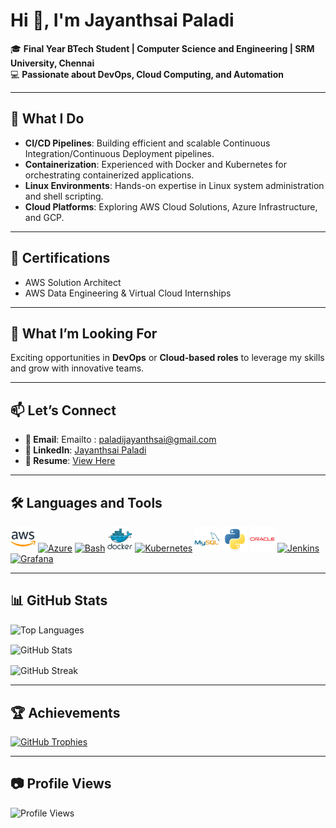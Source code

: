 # Hi 👋, I'm Jayanthsai Paladi  
🎓 **Final Year BTech Student | Computer Science and Engineering | SRM University, Chennai**  
💻 **Passionate about DevOps, Cloud Computing, and Automation**  

---

## 🚀 What I Do  
- **CI/CD Pipelines**: Building efficient and scalable Continuous Integration/Continuous Deployment pipelines.  
- **Containerization**: Experienced with Docker and Kubernetes for orchestrating containerized applications.  
- **Linux Environments**: Hands-on expertise in Linux system administration and shell scripting.  
- **Cloud Platforms**: Exploring AWS Cloud Solutions, Azure Infrastructure, and GCP.  

---

## 📜 Certifications  
- AWS Solution Architect  
- AWS Data Engineering & Virtual Cloud Internships  

---

## 👀 What I’m Looking For  
Exciting opportunities in **DevOps** or **Cloud-based roles** to leverage my skills and grow with innovative teams.  

---

## 📫 Let’s Connect  
- **📧 Email**: Emailto : paladijayanthsai@gmail.com
- **💼 LinkedIn**: [Jayanthsai Paladi](https://www.linkedin.com/in/jayanthsai-paladi-55855825a)  
- **📄 Resume**: [View Here](https://drive.google.com/file/d/1Awp4S764damPMpAtRpXHePd09vgCpoFg/view?usp=sharing)  

---

## 🛠️ Languages and Tools  
<p align="left"> 
  <a href="https://aws.amazon.com" target="_blank"><img src="https://raw.githubusercontent.com/devicons/devicon/master/icons/amazonwebservices/amazonwebservices-original-wordmark.svg" alt="AWS" width="40" height="40"/></a>
  <a href="https://azure.microsoft.com/en-in/" target="_blank"><img src="https://www.vectorlogo.zone/logos/microsoft_azure/microsoft_azure-icon.svg" alt="Azure" width="40" height="40"/></a>
  <a href="https://www.gnu.org/software/bash/" target="_blank"><img src="https://www.vectorlogo.zone/logos/gnu_bash/gnu_bash-icon.svg" alt="Bash" width="40" height="40"/></a>
  <a href="https://www.docker.com/" target="_blank"><img src="https://raw.githubusercontent.com/devicons/devicon/master/icons/docker/docker-original-wordmark.svg" alt="Docker" width="40" height="40"/></a>
  <a href="https://kubernetes.io" target="_blank"><img src="https://www.vectorlogo.zone/logos/kubernetes/kubernetes-icon.svg" alt="Kubernetes" width="40" height="40"/></a>
  <a href="https://www.mysql.com/" target="_blank"><img src="https://raw.githubusercontent.com/devicons/devicon/master/icons/mysql/mysql-original-wordmark.svg" alt="MySQL" width="40" height="40"/></a>
  <a href="https://www.python.org" target="_blank"><img src="https://raw.githubusercontent.com/devicons/devicon/master/icons/python/python-original.svg" alt="Python" width="40" height="40"/></a>
  <a href="https://www.oracle.com/" target="_blank"><img src="https://raw.githubusercontent.com/devicons/devicon/master/icons/oracle/oracle-original.svg" alt="Oracle" width="40" height="40"/></a>
  <a href="https://www.jenkins.io" target="_blank"><img src="https://www.vectorlogo.zone/logos/jenkins/jenkins-icon.svg" alt="Jenkins" width="40" height="40"/></a>
  <a href="https://grafana.com" target="_blank"><img src="https://www.vectorlogo.zone/logos/grafana/grafana-icon.svg" alt="Grafana" width="40" height="40"/></a>
</p>

---

## 📊 GitHub Stats  
<p align="left">
  <img src="https://github-readme-stats.vercel.app/api/top-langs?username=jayanthsaigithub&show_icons=true&locale=en&layout=compact" alt="Top Languages" />
</p>
<p>
  <img align="center" src="https://github-readme-stats.vercel.app/api?username=jayanthsaigithub&show_icons=true&locale=en" alt="GitHub Stats" />
</p>
<p>
  <img align="center" src="https://github-readme-streak-stats.herokuapp.com/?user=jayanthsaigithub&" alt="GitHub Streak" />
</p>

---

## 🏆 Achievements  
<p align="left"> 
  <a href="https://github.com/ryo-ma/github-profile-trophy"><img src="https://github-profile-trophy.vercel.app/?username=jayanthsaigithub" alt="GitHub Trophies" /></a> 
</p>

---

## 📷 Profile Views  
<p align="left"> 
  <img src="https://komarev.com/ghpvc/?username=jayanthsaigithub&label=Profile%20views&color=0e75b6&style=flat" alt="Profile Views" /> 
</p>
